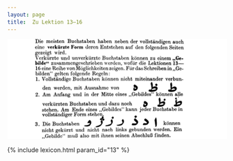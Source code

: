 ```yaml
---
layout: page
title:  Zu Lektion 13—16
---
```



![image](/assets/s/023.png-03.png)


{% include lexicon.html param_id="13" %}
